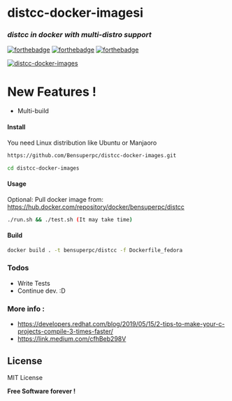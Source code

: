 # distcc-docker-imagesi

### _distcc in docker with multi-distro support_
 [![forthebadge](https://forthebadge.com/images/badges/built-with-love.svg)](https://forthebadge.com) [![forthebadge](https://forthebadge.com/images/badges/powered-by-jeffs-keyboard.svg)](https://forthebadge.com) [![forthebadge](https://forthebadge.com/images/badges/contains-cat-gifs.svg)](https://forthebadge.com)

[![distcc-docker-images](https://github.com/Bensuperpc/distcc-docker-images/actions/workflows/main.yml/badge.svg)](https://github.com/Bensuperpc/distcc-docker-images/actions/workflows/main.yml)

# New Features !

  - Multi-build

#### Install
You need Linux distribution like Ubuntu or Manjaoro

```sh
https://github.com/Bensuperpc/distcc-docker-images.git
```
```sh
cd distcc-docker-images
```
#### Usage

Optional: Pull docker image from: https://hub.docker.com/repository/docker/bensuperpc/distcc

```sh
./run.sh && ./test.sh (It may take time)
```
#### Build
```sh
docker build . -t bensuperpc/distcc -f Dockerfile_fedora
```

### Todos

 - Write Tests
 - Continue dev. :D

### More info : 
- https://developers.redhat.com/blog/2019/05/15/2-tips-to-make-your-c-projects-compile-3-times-faster/
- https://link.medium.com/cfhBeb298V

License
----

MIT License


**Free Software forever !**
   
 
